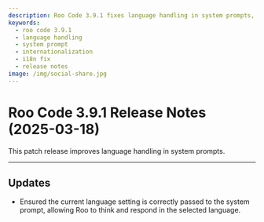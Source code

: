 ```yaml
---
description: Roo Code 3.9.1 fixes language handling in system prompts, ensuring Roo thinks and responds in the selected language for better internationalization support.
keywords:
  - roo code 3.9.1
  - language handling
  - system prompt
  - internationalization
  - i18n fix
  - release notes
image: /img/social-share.jpg
---
```


# Roo Code 3.9.1 Release Notes (2025-03-18)

This patch release improves language handling in system prompts.

---

## Updates

*   Ensured the current language setting is correctly passed to the system prompt, allowing Roo to think and respond in the selected language.